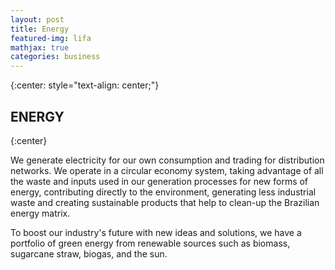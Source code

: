 ```yaml
---
layout: post
title: Energy
featured-img: lifa
mathjax: true
categories: business
---
```


{:center: style="text-align: center;"}

## ENERGY
{:center}

We generate electricity for our own consumption and trading for distribution networks. We operate in a circular economy system, taking advantage of all the waste and inputs used in our generation processes for new forms of energy, contributing directly to the environment, generating less industrial waste and creating sustainable products that help to clean-up the Brazilian energy matrix.

To boost our industry's future with new ideas and solutions, we have a portfolio of green energy from renewable sources such as biomass, sugarcane straw, biogas, and the sun.

